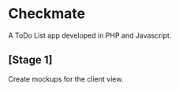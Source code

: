 # Checkmate

A ToDo List app developed in PHP and Javascript.

## [Stage 1]

Create mockups for the client view.